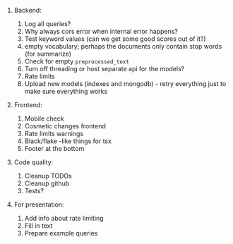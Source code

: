 1. Backend:
   1. Log all queries?
   2. Why always cors error when internal error happens?
   3. Test keyword values (can we get some good scores out of it?)
   4. empty vocabulary; perhaps the documents only contain stop words (for summarize)
   5. Check for empty `preprocessed_text`
   6. Turn off threading or host separate api for the models?
   7. Rate limits
   8. Upload new models (indexes and mongodb) - retry everything just to make sure everything works

2. Frontend:
   1. Mobile check
   2. Cosmetic changes frontend
   3. Rate limits warnings
   4. Black/flake -like things for tsx
   5. Footer at the bottom

3. Code quality:
   1. Cleanup TODOs
   2. Cleanup github
   3. Tests?

4. For presentation:
   1. Add info about rate limiting
   2. Fill in text
   3. Prepare example queries